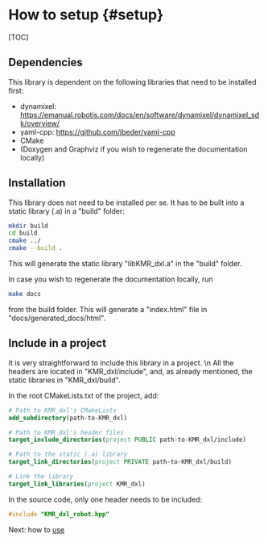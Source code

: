 # How to setup {#setup}
[TOC]

## Dependencies
This library is dependent on the following libraries that need to be installed first:
- dynamixel: https://emanual.robotis.com/docs/en/software/dynamixel/dynamixel_sdk/overview/
- yaml-cpp: https://github.com/jbeder/yaml-cpp
- CMake
- (Doxygen and Graphviz if you wish to regenerate the documentation locally)

## Installation
This library does not need to be installed per se. It has to be built into a static library (.a) in a "build" folder: 
```bash
mkdir build
cd build
cmake ../
cmake --build .
```
This will generate the static library "libKMR_dxl.a" in the "build" folder. 

In case you wish to regenerate the documentation locally, run
```bash
make docs
```
from the build folder. This will generate a "index.html" file in "docs/generated_docs/html".

## Include in a project
It is very straightforward to include this library in a project. \n
All the headers are located in "KMR_dxl/include", and, as already mentioned, the static libraries in "KMR_dxl/build".

In the root CMakeLists.txt of the project, add:
```cmake
# Path to KMR_dxl's CMakeLists
add_subdirectory(path-to-KMR_dxl)

# Path to KMR_dxl's header files
target_include_directories(project PUBLIC path-to-KMR_dxl/include)

# Path to the static (.a) library
target_link_directories(project PRIVATE path-to-KMR_dxl/build)

# Link the library
target_link_libraries(project KMR_dxl)

```

In the source code, only one header needs to be included:
```cpp
#include "KMR_dxl_robot.hpp"
```

Next: how to [use](#how-to-use)